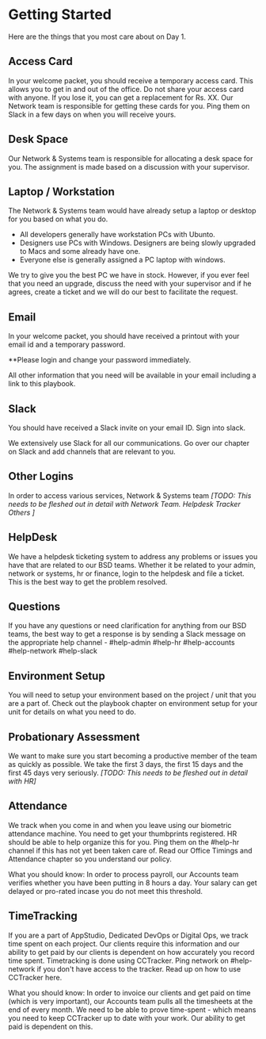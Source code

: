 # Getting Started

Here are the things that you most care about on Day 1.

## Access Card
In your welcome packet, you should receive a temporary access card. This allows you to get in and out of the office. Do not share your access card with anyone. If you lose it, you can get a replacement for Rs. XX. Our Network team is responsible for getting these cards for you. Ping them on Slack in a few days on when you will receive yours.

## Desk Space
Our Network & Systems team is responsible for allocating a desk space for you. The assignment is made based on a discussion with your supervisor. 

## Laptop / Workstation
The Network & Systems team would have already setup a laptop or desktop for you based on what you do. 
- All developers generally have workstation PCs with Ubunto. 
- Designers use PCs with Windows. Designers are being slowly upgraded to Macs and some already have one.
- Everyone else is generally assigned a PC laptop with windows.

We try to give you the best PC we have in stock. However, if you ever feel that you need an upgrade, discuss the need with your supervisor and if he agrees, create a ticket and we will do our best to facilitate the request.


## Email
In your welcome packet, you should have received a printout with your email id and a temporary password.

**Please login and change your password immediately.

All other information that you need will be available in your email including a link to this playbook.

## Slack
You should have received a Slack invite on your email ID. Sign into slack.

We extensively use Slack for all our communications. Go over our chapter on Slack and add channels that are relevant to you.

## Other Logins
In order to access various services, Network & Systems team 
_[TODO: This needs to be fleshed out in detail with Network Team.
Helpdesk
Tracker
Others
]_


## HelpDesk
We have a helpdesk ticketing system to address any problems or issues you have that are related to our BSD teams. Whether it be related to your admin, network or systems, hr or finance, login to the helpdesk and file a ticket. This is the best way to get the problem resolved.

## Questions
If you have any questions or need clarification for anything from our BSD teams, the best way to get a response is by sending a Slack message on the appropriate help channel - #help-admin #help-hr #help-accounts #help-network #help-slack

## Environment Setup
You will need to setup your environment based on the project / unit that you are a part of. Check out the playbook chapter on environment setup for your unit for details on what you need to do.

## Probationary Assessment
We want to make sure you start becoming a productive member of the team as quickly as possible.
We take the first 3 days, the first 15 days and the first 45 days very seriously. 
_[TODO: This needs to be fleshed out in detail with HR]_

## Attendance
We track when you come in and when you leave using our biometric attendance machine. You need to get your thumbprints registered. HR should be able to help organize this for you. Ping them on the #help-hr channel if this has not yet been taken care of. Read our Office Timings and Attendance chapter so you understand our policy.

What you should know: In order to process payroll, our Accounts team verifies whether you have been putting in 8 hours a day. Your salary can get delayed or pro-rated incase you do not meet this threshold.

## TimeTracking
If you are a part of AppStudio, Dedicated DevOps or Digital Ops, we track time spent on each project. Our clients require this information and our ability to get paid by our clients is dependent on how accurately you record time spent. Timetracking is done using  CCTracker. Ping network on #help-network if you don't have access to the tracker. Read up on how to use CCTracker here.

What you should know: In order to invoice our clients and get paid on time (which is very important), our Accounts team pulls all the timesheets at the end of every month. We need to be able to prove time-spent - which means you need to keep CCTracker up to date with your work. Our ability to get paid is dependent on this.
